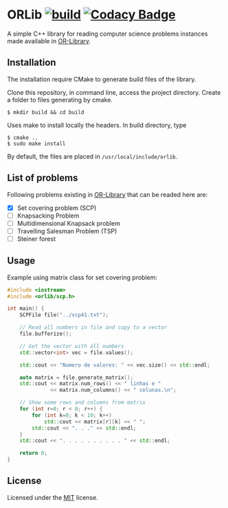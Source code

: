 # ORLib [![build](https://travis-ci.org/pinho/orlib.svg?branch=master)](https://travis-ci.org/pinho/orlib) [![Codacy Badge](https://api.codacy.com/project/badge/Grade/a39d4717f47c480482a1edfb93f39a05)](https://www.codacy.com/manual/ronaldpnh/orlib?utm_source=github.com&amp;utm_medium=referral&amp;utm_content=pinho/orlib&amp;utm_campaign=Badge_Grade) 

A simple C++ library for reading computer science problems instances made
available in [OR-Library](http://people.brunel.ac.uk/~mastjjb/jeb/info.html).


## Installation

The installation require CMake to generate build files of the library.

Clone this repository, in command line, access the project directory.
Create a folder to files generating by cmake.

```
$ mkdir build && cd build
```

Uses make to install locally the headers.
In build directory, type

```
$ cmake ..
$ sudo make install
```

By default, the files are placed in `/usr/local/include/orlib`.


## List of problems

Following problems existing in
[OR-Library](http://people.brunel.ac.uk/~mastjjb/jeb/info.html)
that can be readed here are:

- [X] Set covering problem (SCP)
- [ ] Knapsacking Problem
- [ ] Multidimensional Knapsack problem
- [ ] Travelling Salesman Problem (TSP)
- [ ] Steiner forest

## Usage

Example using matrix class for set covering problem:

```cpp
#include <iostream>
#include <orlib/scp.h>

int main() {
    SCPFile file("../scp41.txt");

    // Read all numbers in file and copy to a vector
    file.bufferize();

    // Get the vector with all numbers
    std::vector<int> vec = file.values();

    std::cout << "Numero de valores: " << vec.size() << std::endl;

    auto matrix = file.generate_matrix();
    std::cout << matrix.num_rows() << " linhas e "
              << matrix.num_columns() << " colunas.\n";

	// Show some rows and columns from matrix
	for (int r=0; r < 8; r++) {
		for (int k=0; k < 10; k++)
			std::cout << matrix[r][k] << " ";
		std::cout << ". . ." << std::endl;
	}
	std::cout << ". . . . . . . . . . " << std::endl;

    return 0;
}

```

## License

Licensed under the [MIT](https://opensource.org/licenses/MIT) license.